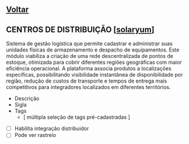 [Voltar](./00_INDEX.md)
---

## CENTROS DE DISTRIBUIÇÃO [[solaryum](https://sandbox.solaryum.com.br/fotus-yfe/configuracoes/centros-de-distribuicao)]

Sistema de gestão logística que permite cadastrar e administrar suas unidades físicas de armazenamento e despacho de
equipamentos. Este módulo viabiliza a criação de uma rede descentralizada de pontos de estoque, otimizada
para cobrir diferentes regiões geográficas com maior eficiência operacional. A plataforma associa produtos a
localizações específicas, possibilitando visibilidade instantânea de disponibilidade por região, redução de custos de
transporte e tempos de entrega mais competitivos para integradores localizados em diferentes territórios.

- Descrição
- Sigla
- Tags
    - [ múltipla seleção de tags pré-cadastradas ]
- [ ] Habilita integração distribuidor
- [ ] Pode ver rastreio
